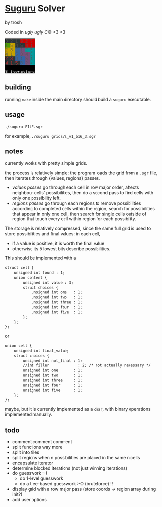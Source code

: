 # [Suguru](http://krazydad.com/suguru) Solver

by trosh

Coded in *ugly ugly C*© <3 <3

![Screenshot of solved Suguru grid](screenshot.png "Screenshot")

## building

running `make` inside the main directory should build
a `suguru` executable.

## usage

    ./suguru FILE.sgr

for example, `./suguru grids/s_v1_b16_3.sgr`

## notes

currently works with pretty simple grids.

the process is relatively simple:
the program loads the grid from a `.sgr` file,
then iterates through {values, regions} passes.

- *values passes* go through each cell in row major order,
affects neighbour cells' possibilities,
then do a second pass to find cells with only one
possibility left.
- *regions passes* go through each regions to remove
possibilities according to completed cells within the region,
search for possibilities that appear in only one cell,
then search for single cells outside of region that touch
every cell within region for each possibility.

The storage is relatively compressed, since the
same full grid is used to store possibilities and
final values: in each cell,
- if a value is positive, it is worth the final value
- otherwise its 5 lowest bits describe possibilities.

This should be implemented with a

    struct cell {
        unsigned int found : 1;
        union content {
            unsigned int value : 3;
            struct choices {
                unsigned int one   : 1;
                unsigned int two   : 1;
                unsigned int three : 1;
                unsigned int four  : 1;
                unsigned int five  : 1;
            };
        };
    };

or

    union cell {
        unsigned int final_value;
        struct choices {
            unsigned int not_final : 1;
            //int filler             : 2; /* not actually necessary */
            unsigned int one       : 1;
            unsigned int two       : 1;
            unsigned int three     : 1;
            unsigned int four      : 1;
            unsigned int five      : 1;
        };
    };

maybe, but it is currently implemented as a `char`,
with binary operations implemented manually.

## todo

- comment comment comment
- split functions way more
- split into files
- split regions when n possibilities are placed in the same n cells
- encapsulate iterator
- determine blocked iterations (not just winning iterations)
- do guesswork :-)
  - do 1-level guesswork
  - do a tree-based guesswork :-O (bruteforce) !!
- display grid with a row major pass
  (store coords -> region array during init?)
- add user options

